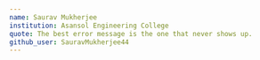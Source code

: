 ```yaml
---
name: Saurav Mukherjee
institution: Asansol Engineering College
quote: The best error message is the one that never shows up.
github_user: SauravMukherjee44
---
```

